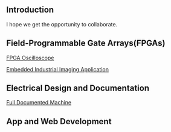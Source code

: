 ## Introduction

I hope we get the opportunity to collaborate.

## Field-Programmable Gate Arrays(FPGAs)

[FPGA Oscilloscope](https://github.com/mkostandin/fpga-oscilloscope)

[Embedded Industrial Imaging Application](https://github.com/mkostandin/fpga-industrial-imaging)

## Electrical Design and Documentation

[comment]: <> "[PCB Design](https://github.com/mkostandin/umass-differencemaker-team)"

[Full Documented Machine](https://whatthefpga.com)

## App and Web Development

[comment]: <> "[BioLink App](https://github.com/mkostandin/umass-differencemaker-team)"

[comment]: <> "[Bluetooth LE](https://github.com/mkostandin/umass-differencemaker-team)"

<!--- [React.js, Next.js, Tailwind CSS Resume](https://mattkostandin-resume.netlify.app) --->
